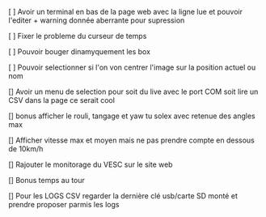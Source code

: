 [ ] Avoir un terminal en bas de la page web avec la ligne lue et pouvoir l'editer + warning donnée aberrante pour supression

[ ] Fixer le probleme du curseur de temps

[ ] Pouvoir bouger dinamyquement les box 

[ ] Pouvoir selectionner si l'on von centrer l'image sur la position actuel ou nom

[] Avoir un menu de selection pour soit du live avec le port COM soit lire un CSV dans la page ce serait cool

[] bonus afficher le rouli, tangage et yaw tu solex avec retenue des angles max

[] Afficher vitesse max et moyen mais ne pas prendre compte en dessous de 10km/h

[] Rajouter le monitorage du VESC sur le site web

[] Bonus temps au tour

[] Pour les LOGS CSV regarder la dernière clé usb/carte SD monté et prendre proposer parmis les logs 


